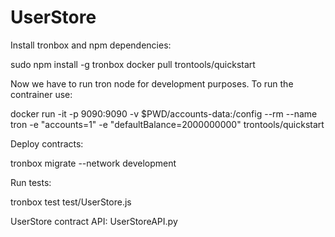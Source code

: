 # UserStore
Install tronbox and npm dependencies:

sudo npm install -g tronbox
docker pull trontools/quickstart

Now we have to run tron node for development purposes. To run the contrainer use:

docker run -it -p 9090:9090 -v $PWD/accounts-data:/config --rm --name tron -e "accounts=1" -e "defaultBalance=2000000000" trontools/quickstart

Deploy contracts:

tronbox migrate --network development

Run tests:

tronbox test test/UserStore.js

UserStore contract API: UserStoreAPI.py
